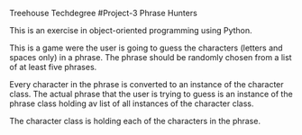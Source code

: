 Treehouse Techdegree #Project-3 Phrase Hunters

This is an exercise in object-oriented programming using Python. 
 
This is a game were the user is going to guess the characters (letters and spaces only) in a phrase. The phrase should be randomly chosen from a list of at least five phrases. 

Every character in the phrase is converted to an instance of the character class. The actual phrase that the user is trying to guess is an instance of the phrase class holding av list of all instances of the character class. 

The character class is holding each of the characters in the phrase. 